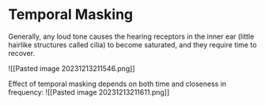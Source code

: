 # Temporal Masking

Generally, any loud tone causes the hearing receptors in the inner ear (little hairlike structures called cilia) to become saturated, and they require time to recover.

![[Pasted image 20231213211546.png]]

Effect of temporal masking depends on both time and closeness in frequency:
![[Pasted image 20231213211611.png]]